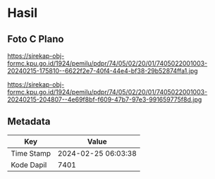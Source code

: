 # Hasil

## Foto C Plano

https://sirekap-obj-formc.kpu.go.id/1924/pemilu/pdpr/74/05/02/20/01/7405022001003-20240215-175810--6622f2e7-40f4-44e4-bf38-29b52874ffa1.jpg

https://sirekap-obj-formc.kpu.go.id/1924/pemilu/pdpr/74/05/02/20/01/7405022001003-20240215-204807--4e69f8bf-f609-47b7-97e3-991659775f8d.jpg


## Metadata

| Key        | Value               |
| ---------- | ------------------- |
| Time Stamp | 2024-02-25 06:03:38 |
| Kode Dapil | 7401                |




